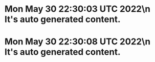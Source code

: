 # Mon May 30 22:30:03 UTC 2022\n  It's auto generated content.
# Mon May 30 22:30:08 UTC 2022\n  It's auto generated content.
